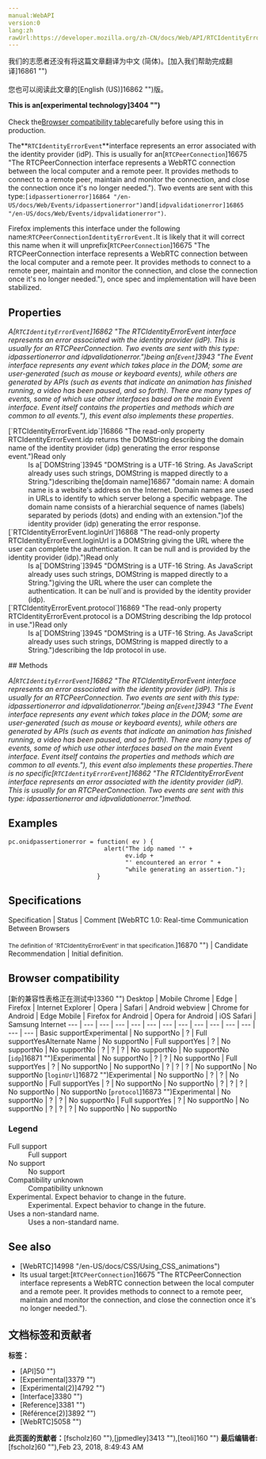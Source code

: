 ```yaml
---
manual:WebAPI
version:0
lang:zh
rawUrl:https://developer.mozilla.org/zh-CN/docs/Web/API/RTCIdentityErrorEvent
---
```




<bdi>我们的志愿者还没有将这篇文章翻译为<bdi>中文 (简体)</bdi>。[加入我们帮助完成翻译]16861 "")<br></br>您也可以阅读此文章的[English (US)]16862 "")版。</bdi>






**This is an[experimental technology]3404 "")**<br></br>Check the[Browser compatibility table](%3044#Browser_compatibility "")carefully before using this in production.




The**`RTCIdentityErrorEvent`**interface represents an error associated with the identity provider (idP). This is usually for an[`RTCPeerConnection`]16675 "The RTCPeerConnection interface represents a WebRTC connection between the local computer and a remote peer. It provides methods to connect to a remote peer, maintain and monitor the connection, and close the connection once it's no longer needed."). Two events are sent with this type:`[idpassertionerror]16864 "/en-US/docs/Web/Events/idpassertionerror")`and`[idpvalidationerror]16865 "/en-US/docs/Web/Events/idpvalidationerror")`.



Firefox implements this interface under the following name:`RTCPeerConnectionIdentityErrorEvent.`It is likely that it will correct this name when it will unprefix[`RTCPeerConnection`]16675 "The RTCPeerConnection interface represents a WebRTC connection between the local computer and a remote peer. It provides methods to connect to a remote peer, maintain and monitor the connection, and close the connection once it's no longer needed."), once spec and implementation will have been stabilized.



## Properties<a name="Properties"></a>


<em>A[`RTCIdentityErrorEvent`]16862 "The RTCIdentityErrorEvent interface represents an error associated with the identity provider (idP). This is usually for an RTCPeerConnection. Two events are sent with this type: idpassertionerror and idpvalidationerror.")being an[`Event`]3943 "The Event interface represents any event which takes place in the DOM; some are user-generated (such as mouse or keyboard events), while others are generated by APIs (such as events that indicate an animation has finished running, a video has been paused, and so forth). There are many types of events, some of which use other interfaces based on the main Event interface. Event itself contains the properties and methods which are common to all events."), this event also implements these properties</em>.

<dl><dt>[`RTCIdentityErrorEvent.idp`]16866 "The read-only property RTCIdentityErrorEvent.idp returns the DOMString describing the domain name of the identity provider (idp) generating the error response event.")Read only</dt><dd>Is a[`DOMString`]3945 "DOMString is a UTF-16 String. As JavaScript already uses such strings, DOMString is mapped directly to a String.")describing the[domain name]16867 "domain name: A domain name is a website's address on the Internet. Domain names are used in URLs to identify to which server belong a specific webpage. The domain name consists of a hierarchial sequence of names (labels) separated by periods (dots) and ending with an extension.")of the identity provider (idp) generating the error response.</dd><dt>[`RTCIdentityErrorEvent.loginUrl`]16868 "The read-only property RTCIdentityErrorEvent.loginUrl is a DOMString giving the URL where the user can complete the authentication. It can be null and is provided by the identity provider (idp).")Read only</dt><dd>Is a[`DOMString`]3945 "DOMString is a UTF-16 String. As JavaScript already uses such strings, DOMString is mapped directly to a String.")giving the URL where the user can complete the authentication. It can be`null`and is provided by the identity provider (idp).</dd><dt>[`RTCIdentityErrorEvent.protocol`]16869 "The read-only property RTCIdentityErrorEvent.protocol is a DOMString describing the Idp protocol in use.")Read only</dt><dd>Is a[`DOMString`]3945 "DOMString is a UTF-16 String. As JavaScript already uses such strings, DOMString is mapped directly to a String.")describing the Idp protocol in use.</dd></dl>
## Methods<a name="Methods"></a>


<em>A[`RTCIdentityErrorEvent`]16862 "The RTCIdentityErrorEvent interface represents an error associated with the identity provider (idP). This is usually for an RTCPeerConnection. Two events are sent with this type: idpassertionerror and idpvalidationerror.")being an[`Event`]3943 "The Event interface represents any event which takes place in the DOM; some are user-generated (such as mouse or keyboard events), while others are generated by APIs (such as events that indicate an animation has finished running, a video has been paused, and so forth). There are many types of events, some of which use other interfaces based on the main Event interface. Event itself contains the properties and methods which are common to all events."), this event also implements these properties</em>.<em>There is no specific<em>[`RTCIdentityErrorEvent`]16862 "The RTCIdentityErrorEvent interface represents an error associated with the identity provider (idP). This is usually for an RTCPeerConnection. Two events are sent with this type: idpassertionerror and idpvalidationerror.")</em>method.</em>


## Examples<a name="Examples"></a>

```
pc.onidpassertionerror = function( ev ) {
                           alert("The idp named '" + 
                                 ev.idp + 
                                 "' encountered an error " +
                                 "while generating an assertion.");
                         }
```

## Specifications<a name="Specifications"></a>
Specification | Status | Comment 
[WebRTC 1.0: Real-time Communication Between Browsers<br></br><small>The definition of &#39;RTCIdentityErrorEvent&#39; in that specification.</small>]16870 "") | Candidate Recommendation | Initial definition. 


## Browser compatibility<a name="Browser_compatibility"></a>
[新的兼容性表格正在测试中<i></i>]3360 "")
<abbr>Desktop<i></i></abbr> | <abbr>Mobile<i></i></abbr> 
<abbr>Chrome<i></i></abbr> | <abbr>Edge<i></i></abbr> | <abbr>Firefox<i></i></abbr> | <abbr>Internet Explorer<i></i></abbr> | <abbr>Opera<i></i></abbr> | <abbr>Safari<i></i></abbr> | <abbr>Android webview<i></i></abbr> | <abbr>Chrome for Android<i></i></abbr> | <abbr>Edge Mobile<i></i></abbr> | <abbr>Firefox for Android<i></i></abbr> | <abbr>Opera for Android<i></i></abbr> | <abbr>iOS Safari<i></i></abbr> | <abbr>Samsung Internet<i></i></abbr> 
 ---  |  ---  |  ---  |  ---  |  ---  |  ---  |  ---  |  ---  |  ---  |  ---  |  ---  |  ---  |  ---  |  ---  | 
Basic support<abbr>Experimental<i></i></abbr> | <abbr>No support</abbr>No | <abbr>?</abbr> | <abbr>Full support</abbr>Yes<abbr>Alternate Name<i></i></abbr> | <abbr>No support</abbr>No | <abbr>Full support</abbr>Yes | <abbr>?</abbr> | <abbr>No support</abbr>No | <abbr>No support</abbr>No | <abbr>?</abbr> | <abbr>?</abbr> | <abbr>?</abbr> | <abbr>No support</abbr>No | <abbr>No support</abbr>No 
[`idp`]16871 "")<abbr>Experimental<i></i></abbr> | <abbr>No support</abbr>No | <abbr>?</abbr> | <abbr>?</abbr> | <abbr>No support</abbr>No | <abbr>Full support</abbr>Yes | <abbr>?</abbr> | <abbr>No support</abbr>No | <abbr>No support</abbr>No | <abbr>?</abbr> | <abbr>?</abbr> | <abbr>?</abbr> | <abbr>No support</abbr>No | <abbr>No support</abbr>No 
[`loginUrl`]16872 "")<abbr>Experimental<i></i></abbr> | <abbr>No support</abbr>No | <abbr>?</abbr> | <abbr>?</abbr> | <abbr>No support</abbr>No | <abbr>Full support</abbr>Yes | <abbr>?</abbr> | <abbr>No support</abbr>No | <abbr>No support</abbr>No | <abbr>?</abbr> | <abbr>?</abbr> | <abbr>?</abbr> | <abbr>No support</abbr>No | <abbr>No support</abbr>No 
[`protocol`]16873 "")<abbr>Experimental<i></i></abbr> | <abbr>No support</abbr>No | <abbr>?</abbr> | <abbr>?</abbr> | <abbr>No support</abbr>No | <abbr>Full support</abbr>Yes | <abbr>?</abbr> | <abbr>No support</abbr>No | <abbr>No support</abbr>No | <abbr>?</abbr> | <abbr>?</abbr> | <abbr>?</abbr> | <abbr>No support</abbr>No | <abbr>No support</abbr>No 


### Legend<a name="Legend"></a>
<dl><dt><abbr>Full support</abbr></dt><dd>Full support</dd><dt><abbr>No support</abbr></dt><dd>No support</dd><dt><abbr>Compatibility unknown</abbr></dt><dd>Compatibility unknown</dd><dt><abbr>Experimental. Expect behavior to change in the future.<i></i></abbr></dt><dd>Experimental. Expect behavior to change in the future.</dd><dt><abbr>Uses a non-standard name.<i></i></abbr></dt><dd>Uses a non-standard name.</dd></dl>

## See also<a name="See_also"></a>

* [WebRTC]14998 "/en-US/docs/CSS/Using_CSS_animations")
* Its usual target:[`RTCPeerConnection`]16675 "The RTCPeerConnection interface represents a WebRTC connection between the local computer and a remote peer. It provides methods to connect to a remote peer, maintain and monitor the connection, and close the connection once it's no longer needed.").



## 文档标签和贡献者
**标签：**
* [API]50 "")
* [Experimental]3379 "")
* [Expérimental(2)]4792 "")
* [Interface]3380 "")
* [Reference]3381 "")
* [Référence(2)]3892 "")
* [WebRTC]5058 "")

**此页面的贡献者：**[fscholz]60 ""),[jpmedley]3413 ""),[teoli]160 "")
**最后编辑者:**[fscholz]60 ""),<time>Feb 23, 2018, 8:49:43 AM</time>


